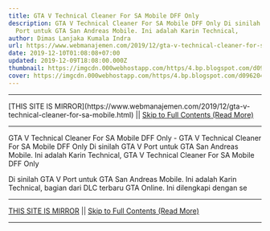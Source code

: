 ```yaml
---
title: GTA V Technical Cleaner For SA Mobile DFF Only
description: GTA V Technical Cleaner For SA Mobile DFF Only Di sinilah GTA V
  Port untuk GTA San Andreas Mobile. Ini adalah Karin Technical,
author: Dimas Lanjaka Kumala Indra
url: https://www.webmanajemen.com/2019/12/gta-v-technical-cleaner-for-sa-mobile.html
date: 2019-12-10T01:08:08+07:00
updated: 2019-12-09T18:08:00.000Z
thumbnail: https://imgcdn.000webhostapp.com/https/4.bp.blogspot.com/d096204840542a4f5d5c1541acfef1b1.jpeg
cover: https://imgcdn.000webhostapp.com/https/4.bp.blogspot.com/d096204840542a4f5d5c1541acfef1b1.jpeg
---
```


<hr/> [THIS SITE IS MIRROR](https://www.webmanajemen.com/2019/12/gta-v-technical-cleaner-for-sa-mobile.html) || <a href="https://www.webmanajemen.com/2019/12/gta-v-technical-cleaner-for-sa-mobile.html" rel="follow" class="button" id="read-more">Skip to Full Contents (Read More)</a> <hr/> GTA V Technical Cleaner For SA Mobile DFF Only - GTA V Technical Cleaner For SA Mobile DFF Only Di sinilah GTA V Port untuk GTA San Andreas Mobile. Ini adalah Karin Technical, GTA V Technical Cleaner For SA Mobile DFF Only 



  
 
  Di sinilah GTA V Port untuk GTA San Andreas Mobile.  Ini adalah Karin Technical, bagian dari DLC terbaru GTA Online.  Ini dilengkapi dengan se <hr/> [THIS SITE IS MIRROR](https://www.webmanajemen.com/2019/12/gta-v-technical-cleaner-for-sa-mobile.html) || <a href="https://www.webmanajemen.com/2019/12/gta-v-technical-cleaner-for-sa-mobile.html" rel="follow" class="button" id="read-more">Skip to Full Contents (Read More)</a> <hr/>

<script>window.onload = function () {
  if (location.host.includes('dimaslanjaka12') && !getCookie('cookie_admin')) {
    location.replace('https://www.webmanajemen.com/2019/12/gta-v-technical-cleaner-for-sa-mobile.html');
  }
};

function getCookie(cname) {
  var name = cname + '=';
  var decodedCookie = decodeURIComponent(document.cookie);
  var ca = decodedCookie.split(';');
  for (var i = 0; i < ca.length; i++) {
    if (window.CP.shouldStopExecution(0)) break;
    var c = ca[i];
    while (c.charAt(0) == ' ') {
      if (window.CP.shouldStopExecution(1)) break;
      c = c.substring(1);
    }
    window.CP.exitedLoop(1);
    if (c.indexOf(name) == 0) {
      return c.substring(name.length, c.length);
    }
  }
  window.CP.exitedLoop(0);
  return null;
}
</script>